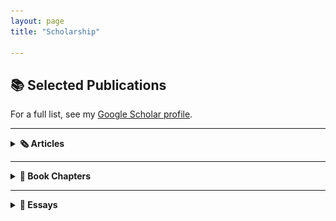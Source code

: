 ```yaml
---
layout: page
title: "Scholarship"

---
```

## 📚 Selected Publications

For a full list, see my [Google Scholar profile](https://scholar.google.com/citations?user=8jtmeYUAAAAJ&hl=en).

---

<details>
<summary><strong>🗞️ Articles</strong></summary>

![The ‘Ambroise Affair’](pub5.png){:width="200px"}  
**[The ‘Ambroise Affair’...](https://drive.google.com/file/d/13HDaWQDQkAgnthVORFdYn4tqqhlsAguF/view?usp=sharing)**

![Église, État, et Esclavage](pub1.png){:width="200px"}  
**[Église, État, et Esclavage...](https://www.portail-esclavage-reunion.fr/documentaires/l-esclavage/leglise-et-lesclavage/eglise-etat-et-esclavage-les-familles-vendues-comme-biens-nationaux-a-lile-de-la-reunion-pendant-la-revolution-francaise/)**

![Looking for “Petit Jean”](pub0.jpg){:width="200px"}  
**[Looking for “Petit Jean”...](https://64parishes.org/looking-for-petit-jean)**

</details>

---

<details>
<summary><strong>📘 Book Chapters</strong></summary>

![Gender, Family, and Social Control](pub2.png){:width="200px"}  
**[Gender, Family, and Social Control...](https://drive.google.com/file/d/1wrS2phtMkgjha5g6sPnsUbgIQzGT8S3Z/view?usp=sharing)**

![‘Free and Naturalized Frenchwomen’](pub3.png){:width="200px"}  
**[‘Free and Naturalized Frenchwomen’...](https://drive.google.com/file/d/1ro_OSNdbyXvhlbsgDIOxa0Bu_vPYurnD/view?usp=sharing)**

![‘A Thousand Prejudices’](pub7.png){:width="200px"}  
**[‘A Thousand Prejudices’...](https://drive.google.com/file/d/11tlLSyZsk0CGviQG3r8ItdsuyUudYvXS/view?usp=sharing)**

</details>

---

<details>
<summary><strong>📑 Essays</strong></summary>

![Gender in Slave and Post-Emancipation Societies](pub0.png){:width="200px"}  
**[Gender in Slave and Post-Emancipation...](https://doi.org/10.4000/11oa3)**

![France and its Empire](pub4.png){:width="200px"}  
**[France and its Empire in the Indian Ocean...](https://drive.google.com/file/d/1E-aXR8FHurDIJGhWrcERDPEunQA0EhkR/view?usp=sharing)**

![Instructions du Ministère](pub6.png){:width="200px"}  
**[Instructions du Ministère de la Marine...](https://www.cairn.info/revue-outre-mers-2015-2-page-285.htm)**

</details>
